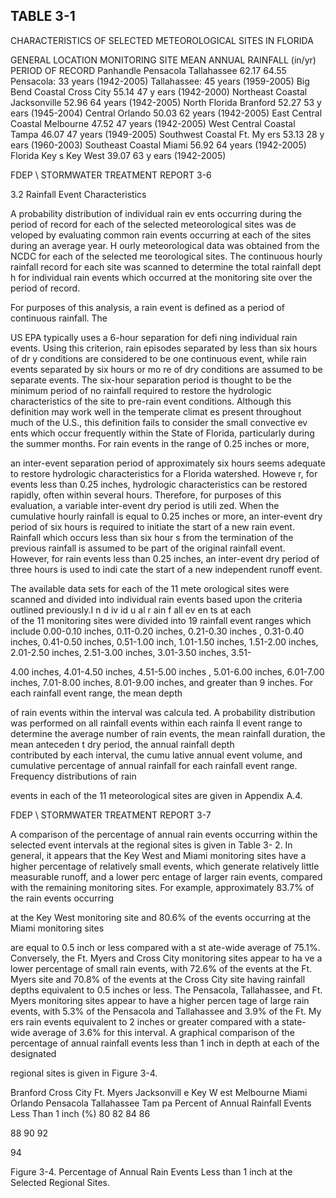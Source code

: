 ## TABLE  3-1 
 
CHARACTERISTICS  OF  SELECTED 
METEOROLOGICAL  SITES  IN  FLORIDA
 
 
GENERAL 
LOCATION 
MONITORING 
SITE 
MEAN  ANNUAL 
RAINFALL 
(in/yr) 
PERIOD 
OF  RECORD 
Panhandle Pensacola 
Tallahassee 
62.17 
64.55 
Pensacola:  33 years (1942-2005) 
Tallahassee:  45 years (1959-2005) 
Big Bend Coastal Cross City  55.14 47 y ears (1942-2000) 
Northeast Coastal Jacksonville 52.96 64 years (1942-2005) 
North Florida Branford 52.27 53 y ears (1945-2004) 
Central Orlando 50.03 62 years (1942-2005) 
East Central Coastal Melbourne 47.52 47 years (1942-2005) 
West Central Coastal Tampa 46.07 47 years (1949-2005) 
Southwest Coastal Ft. My ers 53.13 28 y ears (1960-2003) 
Southeast Coastal Miami 56.92 64 years (1942-2005) 
Florida Key s Key  West 39.07 63 y ears (1942-2005) 
 

FDEP \ STORMWATER  TREATMENT  REPORT 
3-6 
 

 
3.2  Rainfall Event Characteristics
 
 
 A probability distribution of individual rain ev
ents occurring during the period of record for 
each of the selected meteorological sites was de
veloped by evaluating common rain events occurring 
at each of the sites during an average year.  H
ourly meteorological data was obtained from the 
NCDC for each of the selected me
teorological sites.  The continuous hourly rainfall record for each 
site was scanned to determine the total rainfall dept
h for individual rain events which occurred at the 
monitoring site over the period of record.   

 

 For purposes of this analysis, a rain event is defined as a period of continuous rainfall.  The 

US EPA typically uses a 6-hour separation for defi
ning individual rain events.  Using this criterion, 
rain episodes separated by less than six hours of dr
y conditions are considered to be one continuous 
event, while rain events separated by six hours or mo
re of dry conditions are assumed to be separate 
events. The six-hour separation period is thought to 
be the minimum period of no rainfall required to 
restore the hydrologic characteristics of the site
 to pre-rain event conditions.  Although this 
definition may work well in the temperate climat
es present throughout much of the U.S., this 
definition fails to consider the small convective ev
ents which occur frequently within the State of 
Florida, particularly during the summer months. For rain events in the range of 0.25 inches or more, 

an inter-event separation period of approximately
 six hours seems adequate to restore hydrologic 
characteristics for a Florida watershed.  Howeve
r, for events less than 0.25 inches, hydrologic 
characteristics can be restored rapidly, often within
 several hours.  Therefore, for purposes of this 
evaluation, a variable inter-event dry period is utili
zed.  When the cumulative hourly rainfall is equal 
to 0.25 inches or more, an inter-event dry period of 
six hours is required to initiate the start of a new 
rain event.  Rainfall which occurs less than six hour
s from the termination of the previous rainfall is 
assumed to be part of the original rainfall event. 
 However, for rain events less than 0.25 inches, an 
inter-event dry period of three hours is used to indi
cate the start of a new independent runoff event. 
 

 The available data sets for each of the 11 mete
orological sites were scanned and divided into 
individual rain events based upon the criteria outlined 
previously.I n d iv id u al r ain f all ev en ts at each  
of the 11 monitoring sites were divided into
 19 rainfall event ranges which include 0.00-0.10 
inches,  0.11-0.20  inches,  0.21-0.30  inches
,  0.31-0.40 inches, 0.41-0.50 inches, 0.51-1.00 inch, 
1.01-1.50 inches, 1.51-2.00 inches, 2.01-2.50 inches, 2.51-3.00 inches, 3.01-3.50 inches, 3.51-

4.00 inches, 4.01-4.50 inches, 4.51-5.00 inches
, 5.01-6.00 inches, 6.01-7.00 inches, 7.01-8.00 
inches, 8.01-9.00 inches, and greater than 9 inches. For each rainfall event range, the mean depth 

of rain events within the interval was calcula
ted.  A probability distribution was performed on all 
rainfall events within each rainfa
ll event range to determine the average number of rain events, 
the mean rainfall duration, the mean anteceden
t dry period, the  annual  rainfall  depth  
contributed  by  each  interval,  the  cumu
lative  annual  event volume, and cumulative 
percentage of annual rainfall  for each rainfall event range.  Frequency distributions of rain 

events in each of the 11 meteorological sites are given in Appendix A.4. 

FDEP \ STORMWATER  TREATMENT  REPORT 
3-7 
 

 
A comparison of the percentage of annual rain
 events occurring within the selected event 
intervals at the regional sites is given in Table 3-
2.  In general, it appears that the Key West and 
Miami monitoring sites have a higher percentage
 of relatively small events, which generate 
relatively little measurable runoff, and a lower perc
entage of larger rain events, compared with 
the remaining monitoring sites.  For example, approximately 83.7% of the rain events occurring 

at the Key West monitoring site and 80.6% of the events occurring at the Miami monitoring sites 

are equal to 0.5 inch or less compared with a st
ate-wide average of 75.1%.  Conversely, the  Ft. 
Myers and Cross City monitoring sites appear to ha
ve a lower percentage of small rain events, 
with 72.6% of the events at the Ft. Myers site 
and 70.8% of the events at the Cross City site 
having rainfall depths equivalent to 0.5 inches 
or less.  The Pensacola, Tallahassee, and Ft.  
Myers monitoring sites appear to have a higher percen
tage of large rain  events,  with  5.3%  of 
the Pensacola and Tallahassee and 3.9% of the Ft. My
ers rain events equivalent to 2 inches or 
greater compared with a state-wide average of 3.6%
 for this interval.  A graphical comparison of 
the percentage of annual rainfall events less than 1 inch in depth at each of the designated 

regional sites is given in Figure 3-4.   

 
 Branford
 Cross City
 Ft. Myers
 Jacksonvill e
 Key W est
 Melbourne
 Miami
 Orlando
 Pensacola
 Tallahassee
 Tam pa
Percent of Annual Rainfall Events
Less Than 1 inch (%)
80
82
84
86

88
90
92

94
 
 
Figure 3-4. Percentage of Annual Rain Events Less than 1 inch at the 
Selected Regional Sites.
